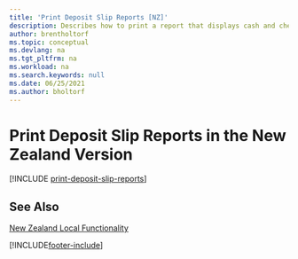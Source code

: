 ```yaml
---
title: 'Print Deposit Slip Reports [NZ]'
description: Describes how to print a report that displays cash and cheque details in a format required by the bank in the New Zealand version.
author: brentholtorf
ms.topic: conceptual
ms.devlang: na
ms.tgt_pltfrm: na
ms.workload: na
ms.search.keywords: null
ms.date: 06/25/2021
ms.author: bholtorf
---
```

# <a name="print-deposit-slip-reports-in-the-new-zealand-version"></a><a name="print-deposit-slip-reports-in-the-new-zealand-version"></a>Print Deposit Slip Reports in the New Zealand Version

[!INCLUDE [print-deposit-slip-reports](../includes/AUNZ/print-deposit-slip-reports.md)]

## <a name="see-also"></a><a name="see-also"></a>See Also

[New Zealand Local Functionality](new-zealand-local-functionality.md)


[!INCLUDE[footer-include](../../includes/footer-banner.md)]

